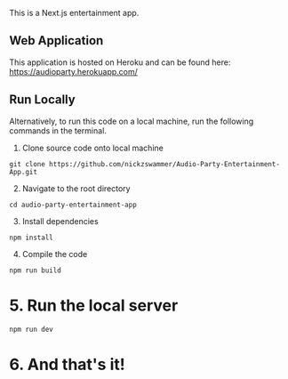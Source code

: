 This is a Next.js entertainment app.

## Web Application

This application is hosted on Heroku and can be found here: https://audioparty.herokuapp.com/


## Run Locally
Alternatively, to run this code on a local machine, 
run the following commands in the terminal.

1. Clone source code onto local machine

`git clone https://github.com/nickzswammer/Audio-Party-Entertainment-App.git`

2. Navigate to the root directory

`cd audio-party-entertainment-app`

3. Install dependencies

`npm install`

4. Compile the code

`npm run build`

# 5. Run the local server

`npm run dev`

# 6. And that's it!


